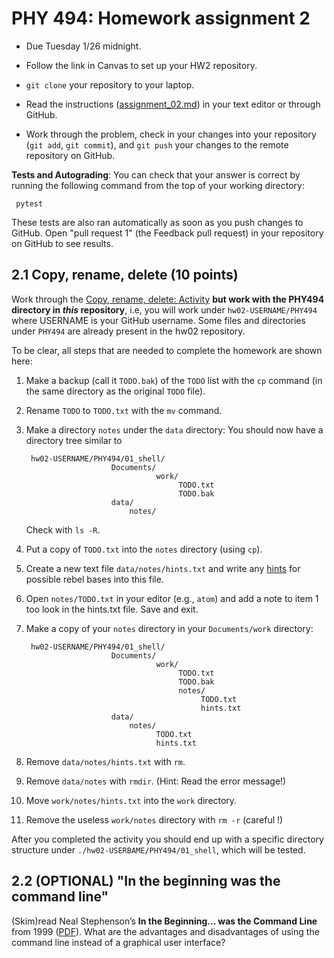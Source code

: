 # PHY 494: Homework assignment 2

* Due Tuesday 1/26 midnight.

* Follow the link in Canvas to set up your HW2 repository.

* `git clone` your repository to your laptop.

* Read the instructions ([assignment_02.md](assignment_02.md)) in your text editor or through GitHub.

* Work through the problem, check in your changes into your repository
  (`git add`, `git commit`), and `git push` your changes to the remote
  repository on GitHub.

**Tests and Autograding**: You can check that your answer is correct
by running the following command from the top of your working
directory:

     pytest

These tests are also ran automatically as soon as you push changes to
GitHub. Open "pull request 1" (the Feedback pull request) in your
repository on GitHub to see results.


## 2.1 Copy, rename, delete (10 points)

Work through the [Copy, rename, delete:
Activity](https://asu-compmethodsphysics-phy494.github.io/ASU-PHY494/2021/01/14/01_Unix_Shell/#activity-homework)
**but work with the PHY494 directory in *this* repository**, i.e, you
will work under `hw02-USERNAME/PHY494` where USERNAME is your GitHub
username. Some files and directories under `PHY494` are already
present in the hw02 repository.

To be clear, all steps that are needed to complete the homework are
shown here:

1. Make a backup (call it `TODO.bak`) of the `TODO` list with the `cp`
   command (in the same directory as the original `TODO` file).
2. Rename `TODO` to `TODO.txt` with the `mv` command.
3. Make a directory `notes` under the `data` directory: You should now
   have a directory tree similar to

        hw02-USERNAME/PHY494/01_shell/
                          Documents/
                                    work/
                                         TODO.txt
                                         TODO.bak
                          data/
                              notes/

   Check with `ls -R`.
4. Put a copy of `TODO.txt` into the `notes` directory (using `cp`).
5. Create a new text file `data/notes/hints.txt` and write any
   [hints](https://en.wikipedia.org/wiki/Ice_planet)  for possible
   rebel bases into this file.
6. Open `notes/TODO.txt` in your editor (e.g., `atom`) and add a note to item 1 too look in the
   hints.txt file. Save and exit.
7. Make a copy of your `notes` directory in your `Documents/work` directory:

        hw02-USERNAME/PHY494/01_shell/
                          Documents/
                                    work/
                                         TODO.txt
                                         TODO.bak
                                         notes/
                                              TODO.txt
                                              hints.txt
                          data/
                              notes/
                                    TODO.txt
                                    hints.txt

8. Remove `data/notes/hints.txt` with `rm`.
9. Remove `data/notes` with `rmdir`. (Hint: Read the error message!)
10. Move `work/notes/hints.txt` into the `work` directory.
11. Remove the useless `work/notes` directory with `rm -r` (careful !)


After you completed the activity you should end up with a specific
directory structure under `./hw02-USERBAME/PHY494/01_shell`, which will be
tested.



## 2.2 (OPTIONAL) "In the beginning was the command line"

(Skim)read Neal Stephenson’s **In the Beginning... was the Command Line**
from 1999
([PDF](https://becksteinlab.physics.asu.edu/file_download/7/NealStephenson_Commandline.pdf?mimetype=pdf)). What
are the advantages and disadvantages of using the command line instead
of a graphical user interface?